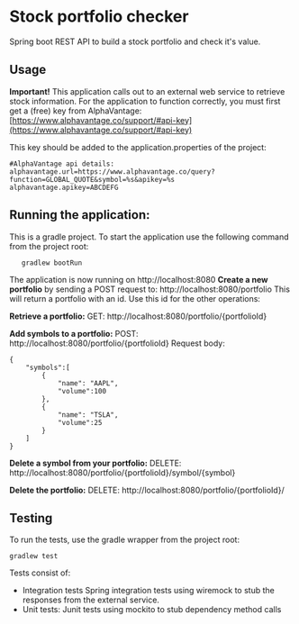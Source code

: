 
# Stock portfolio checker
Spring boot REST API to build a stock portfolio and check it's value.

## Usage
**Important!**
This application calls out to an external web service to retrieve stock information. For the application to function correctly, you must first get a (free) key from AlphaVantage: [https://www.alphavantage.co/support/#api-key](https://www.alphavantage.co/support/#api-key)

This key should be added to the application.properties of the project:

    #AlphaVantage api details:  
    alphavantage.url=https://www.alphavantage.co/query?function=GLOBAL_QUOTE&symbol=%s&apikey=%s  
    alphavantage.apikey=ABCDEFG

## Running the application:

This is a gradle project. To start the application use the following command from the project root:
 

       gradlew bootRun

The application is now running on http://localhost:8080
**Create a new portfolio** by sending a POST request to: http://localhost:8080/portfolio
This will return a portfolio with an id. Use this id for the other operations:

**Retrieve a portfolio:**
GET: http://localhost:8080/portfolio/{portfolioId}

**Add symbols to a portfolio:**
POST: http://localhost:8080/portfolio/{portfolioId}
Request body:

    {
    	"symbols":[
    		{
	    		"name": "AAPL",
    			"volume":100
    		},
    		{
	    		"name": "TSLA",
    			"volume":25
    		}
    	]
    }
**Delete a symbol from your portfolio:**
DELETE: http://localhost:8080/portfolio/{portfolioId}/symbol/{symbol}

**Delete the portfolio:**
DELETE: http://localhost:8080/portfolio/{portfolioId}/

## Testing

To run the tests, use the gradle wrapper from the project root:

    gradlew test

Tests consist of:
 - Integration tests
  Spring integration tests using wiremock to stub  the responses from the external service. 
  - Unit tests: 
  Junit tests using mockito to stub dependency method calls


